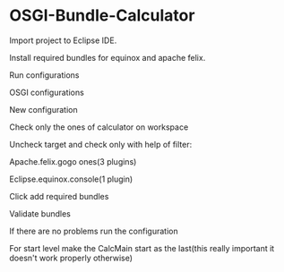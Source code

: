 # OSGI-Bundle-Calculator

Import project to Eclipse IDE. 

Install required bundles for equinox and apache felix. 



Run configurations 

OSGI configurations 

New configuration  

Check only the ones of calculator on workspace 

Uncheck target and check only with help of filter: 

Apache.felix.gogo ones(3 plugins) 

Eclipse.equinox.console(1 plugin) 

Click add required bundles 

Validate bundles 

If there are no problems run the configuration 

For start level make the CalcMain start as the last(this really important it doesn't work properly otherwise)


